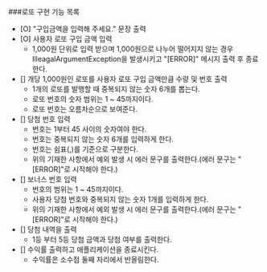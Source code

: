 ###로또 구현 기능 목록
- [O] "구입금액을 입력해 주세요." 문장 출력
- [O] 사용자 로또 구입 금액 입력
    -  1,000원 단위로 입력 받으며 1,000원으로 나누어 떨어지지 않는 경우 IlleagalArgumentException을 발생시키고 "[ERROR]" 메시지 출력 후 종료한다. 
- [] 개당 1,000원인 로또를 사용자 로또 구입 금액만큼 수량 및 번호 출력
    - 1개의 로또를 발행할 때 중복되지 않는 숫자 6개를 뽑는다.
    - 로또 번호의 숫자 범위는 1 ~ 45까지이다.
    - 로또 번호는 오름차순으로 보여준다.
- [] 당첨 번호 입력
    - 번호는 1부터 45 사이의 숫자여야 한다.
    - 번호는 중복되지 않는 숫자 6개를 입력하게 한다.
    - 번호는 쉼표(,)를 기준으로 구분한다.
    - 위의 기재한 사항에서 예외 발생 시 에러 문구를 출력한다.(에러 문구는 "[ERROR]"로 시작해야 한다.)
- [] 보너스 번호 입력
    - 번호의 범위는 1 ~ 45까지이다.
    - 사용자 당첨 번호와 중복되지 않는 숫자 1개를 입력하게 한다.
    - 위의 기재한 사항에서 예외 발생 시 에러 문구를 출력한다.(에러 문구는 "[ERROR]"로 시작해야 한다.)
- [] 당첨 내역을 출력
    - 1등 부터 5등 당첨 금액과 당첨 여부를 출력한다.
- [] 수익률 출력하고 애플리케이션을 종료시킨다.
    - 수익률은 소수점 둘째 자리에서 반올림한다.